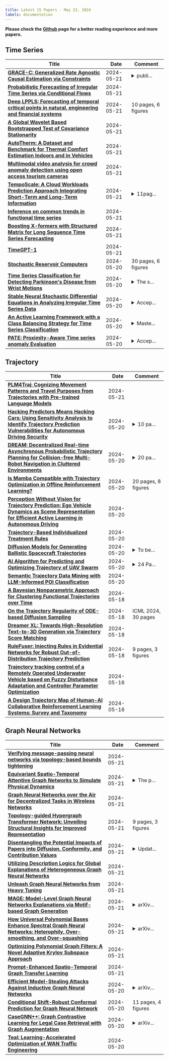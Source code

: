```yaml
---
title: Latest 15 Papers - May 23, 2024
labels: documentation
---
```

**Please check the [Github](https://github.com/zezhishao/MTS_Daily_ArXiv) page for a better reading experience and more papers.**

## Time Series
| **Title** | **Date** | **Comment** |
| --- | --- | --- |
| **[GRACE-C: Generalized Rate Agnostic Causal Estimation via Constraints](http://arxiv.org/abs/2205.09235v4)** | 2024-05-21 | <details><summary>publi...</summary><p>published in International Conference on Learning Representation (Spotlight)</p></details> |
| **[Probabilistic Forecasting of Irregular Time Series via Conditional Flows](http://arxiv.org/abs/2402.06293v2)** | 2024-05-21 |  |
| **[Deep LPPLS: Forecasting of temporal critical points in natural, engineering and financial systems](http://arxiv.org/abs/2405.12803v1)** | 2024-05-21 | 10 pages, 6 figures |
| **[A Global Wavelet Based Bootstrapped Test of Covariance Stationarity](http://arxiv.org/abs/2210.14086v3)** | 2024-05-21 |  |
| **[AutoTherm: A Dataset and Benchmark for Thermal Comfort Estimation Indoors and in Vehicles](http://arxiv.org/abs/2211.08257v5)** | 2024-05-21 |  |
| **[Multimodal video analysis for crowd anomaly detection using open access tourism cameras](http://arxiv.org/abs/2405.12708v1)** | 2024-05-21 |  |
| **[TempoScale: A Cloud Workloads Prediction Approach Integrating Short-Term and Long-Term Information](http://arxiv.org/abs/2405.12635v1)** | 2024-05-21 | <details><summary>11pag...</summary><p>11pages, 11 figures, 4 tables</p></details> |
| **[Inference on common trends in functional time series](http://arxiv.org/abs/2312.00590v4)** | 2024-05-21 |  |
| **[Boosting X-formers with Structured Matrix for Long Sequence Time Series Forecasting](http://arxiv.org/abs/2405.12462v1)** | 2024-05-21 |  |
| **[TimeGPT-1](http://arxiv.org/abs/2310.03589v2)** | 2024-05-21 |  |
| **[Stochastic Reservoir Computers](http://arxiv.org/abs/2405.12382v1)** | 2024-05-20 | 30 pages, 6 figures |
| **[Time Series Classification for Detecting Parkinson's Disease from Wrist Motions](http://arxiv.org/abs/2304.11265v2)** | 2024-05-20 | <details><summary>The s...</summary><p>The source code is available under https://github.com/cedricdonie/tsc-for-wrist-motion-pd-detection</p></details> |
| **[Stable Neural Stochastic Differential Equations in Analyzing Irregular Time Series Data](http://arxiv.org/abs/2402.14989v3)** | 2024-05-20 | <details><summary>Accep...</summary><p>Accepted at ICLR 2024, Spotlight presentation (Notable Top 5%). https://openreview.net/forum?id=4VIgNuQ1pY</p></details> |
| **[An Active Learning Framework with a Class Balancing Strategy for Time Series Classification](http://arxiv.org/abs/2405.12122v1)** | 2024-05-20 | <details><summary>Maste...</summary><p>Master's thesis accepted by Memorial University of Newfoundland. Chapter 3 published in the Journal of Frontiers in Robotics and AI. Chapter 4 published in the IEEE Systems Conference 2024</p></details> |
| **[PATE: Proximity-Aware Time series anomaly Evaluation](http://arxiv.org/abs/2405.12096v1)** | 2024-05-20 | <details><summary>Accep...</summary><p>Accepted by ACM SIGKDD International Conference on Knowledge Discovery & Data Mining (KDD 2024), Research Track. (Preprint version)</p></details> |

## Trajectory
| **Title** | **Date** | **Comment** |
| --- | --- | --- |
| **[PLM4Traj: Cognizing Movement Patterns and Travel Purposes from Trajectories with Pre-trained Language Models](http://arxiv.org/abs/2405.12459v1)** | 2024-05-21 |  |
| **[Hacking Predictors Means Hacking Cars: Using Sensitivity Analysis to Identify Trajectory Prediction Vulnerabilities for Autonomous Driving Security](http://arxiv.org/abs/2401.10313v2)** | 2024-05-20 | <details><summary>10 pa...</summary><p>10 pages, 5 figures, 1 tables</p></details> |
| **[DREAM: Decentralized Real-time Asynchronous Probabilistic Trajectory Planning for Collision-free Multi-Robot Navigation in Cluttered Environments](http://arxiv.org/abs/2307.15887v2)** | 2024-05-20 | <details><summary>20 pa...</summary><p>20 pages. arXiv admin note: substantial text overlap with arXiv:2302.12873</p></details> |
| **[Is Mamba Compatible with Trajectory Optimization in Offline Reinforcement Learning?](http://arxiv.org/abs/2405.12094v1)** | 2024-05-20 | 20 pages, 8 figures |
| **[Perception Without Vision for Trajectory Prediction: Ego Vehicle Dynamics as Scene Representation for Efficient Active Learning in Autonomous Driving](http://arxiv.org/abs/2405.09049v2)** | 2024-05-20 |  |
| **[Trajectory-Based Individualized Treatment Rules](http://arxiv.org/abs/2405.09810v2)** | 2024-05-20 |  |
| **[Diffusion Models for Generating Ballistic Spacecraft Trajectories](http://arxiv.org/abs/2405.11738v1)** | 2024-05-20 | <details><summary>To be...</summary><p>To be presented at the 2024 Astrodynamics Specialist Conference</p></details> |
| **[AI Algorithm for Predicting and Optimizing Trajectory of UAV Swarm](http://arxiv.org/abs/2405.11722v1)** | 2024-05-20 | <details><summary>24 Pa...</summary><p>24 Pages, 9 Tables, 6 Figures</p></details> |
| **[Semantic Trajectory Data Mining with LLM-Informed POI Classification](http://arxiv.org/abs/2405.11715v1)** | 2024-05-20 |  |
| **[A Bayesian Nonparametric Approach for Clustering Functional Trajectories over Time](http://arxiv.org/abs/2405.11358v1)** | 2024-05-18 |  |
| **[On the Trajectory Regularity of ODE-based Diffusion Sampling](http://arxiv.org/abs/2405.11326v1)** | 2024-05-18 | ICML 2024, 30 pages |
| **[Dreamer XL: Towards High-Resolution Text-to-3D Generation via Trajectory Score Matching](http://arxiv.org/abs/2405.11252v1)** | 2024-05-18 |  |
| **[RuleFuser: Injecting Rules in Evidential Networks for Robust Out-of-Distribution Trajectory Prediction](http://arxiv.org/abs/2405.11139v1)** | 2024-05-18 | 9 pages, 3 figures |
| **[Trajectory tracking control of a Remotely Operated Underwater Vehicle based on Fuzzy Disturbance Adaptation and Controller Parameter Optimization](http://arxiv.org/abs/2405.10441v1)** | 2024-05-16 |  |
| **[A Design Trajectory Map of Human-AI Collaborative Reinforcement Learning Systems: Survey and Taxonomy](http://arxiv.org/abs/2405.10214v1)** | 2024-05-16 |  |

## Graph Neural Networks
| **Title** | **Date** | **Comment** |
| --- | --- | --- |
| **[Verifying message-passing neural networks via topology-based bounds tightening](http://arxiv.org/abs/2402.13937v2)** | 2024-05-21 |  |
| **[Equivariant Spatio-Temporal Attentive Graph Networks to Simulate Physical Dynamics](http://arxiv.org/abs/2405.12868v1)** | 2024-05-21 | <details><summary>The p...</summary><p>The paper has been published to the conference of NeurIPS 2023</p></details> |
| **[Graph Neural Networks over the Air for Decentralized Tasks in Wireless Networks](http://arxiv.org/abs/2302.08447v3)** | 2024-05-21 |  |
| **[Topology-guided Hypergraph Transformer Network: Unveiling Structural Insights for Improved Representation](http://arxiv.org/abs/2310.09657v2)** | 2024-05-21 | 9 pages, 3 figures |
| **[Disentangling the Potential Impacts of Papers into Diffusion, Conformity, and Contribution Values](http://arxiv.org/abs/2311.09262v3)** | 2024-05-21 | <details><summary>Updat...</summary><p>Update and correct some references. This paper is still in progress</p></details> |
| **[Utilizing Description Logics for Global Explanations of Heterogeneous Graph Neural Networks](http://arxiv.org/abs/2405.12654v1)** | 2024-05-21 |  |
| **[Unleash Graph Neural Networks from Heavy Tuning](http://arxiv.org/abs/2405.12521v1)** | 2024-05-21 |  |
| **[MAGE: Model-Level Graph Neural Networks Explanations via Motif-based Graph Generation](http://arxiv.org/abs/2405.12519v1)** | 2024-05-21 | <details><summary>arXiv...</summary><p>arXiv admin note: text overlap with arXiv:2405.08419</p></details> |
| **[How Universal Polynomial Bases Enhance Spectral Graph Neural Networks: Heterophily, Over-smoothing, and Over-squashing](http://arxiv.org/abs/2405.12474v1)** | 2024-05-21 | <details><summary>arXiv...</summary><p>arXiv admin note: substantial text overlap with arXiv:2311.18177</p></details> |
| **[Optimizing Polynomial Graph Filters: A Novel Adaptive Krylov Subspace Approach](http://arxiv.org/abs/2403.07954v2)** | 2024-05-21 |  |
| **[Prompt-Enhanced Spatio-Temporal Graph Transfer Learning](http://arxiv.org/abs/2405.12452v1)** | 2024-05-21 |  |
| **[Efficient Model-Stealing Attacks Against Inductive Graph Neural Networks](http://arxiv.org/abs/2405.12295v1)** | 2024-05-20 | <details><summary>arXiv...</summary><p>arXiv admin note: text overlap with arXiv:2112.08331 by other authors</p></details> |
| **[Conditional Shift-Robust Conformal Prediction for Graph Neural Network](http://arxiv.org/abs/2405.11968v1)** | 2024-05-20 | 11 pages, 4 figures |
| **[CaseGNN++: Graph Contrastive Learning for Legal Case Retrieval with Graph Augmentation](http://arxiv.org/abs/2405.11791v1)** | 2024-05-20 | <details><summary>arXiv...</summary><p>arXiv admin note: substantial text overlap with arXiv:2312.11229</p></details> |
| **[Teal: Learning-Accelerated Optimization of WAN Traffic Engineering](http://arxiv.org/abs/2210.13763v4)** | 2024-05-20 |  |

